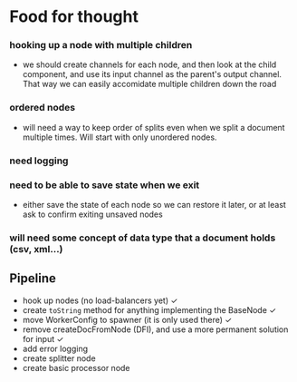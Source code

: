 # Food for thought

### hooking up a node with multiple children

* we should create channels for each node, and then look at the child component, and use its input channel as the parent's output channel. That way we can easily accomidate multiple children down the road

### ordered nodes

* will need a way to keep order of splits even when we split a document multiple times. Will start with only unordered nodes.

### need logging

### need to be able to save state when we exit

* either save the state of each node so we can restore it later, or at least ask to confirm exiting unsaved nodes

### will need some concept of data type that a document holds (csv, xml...)



## Pipeline

* hook up nodes (no load-balancers yet) ✓
* create `toString` method for anything implementing the BaseNode ✓
* move WorkerConfig to spawner (it is only used there) ✓
* remove createDocFromNode (DFI), and use a more permanent solution for input ✓
* add error logging
* create splitter node
* create basic processor node
